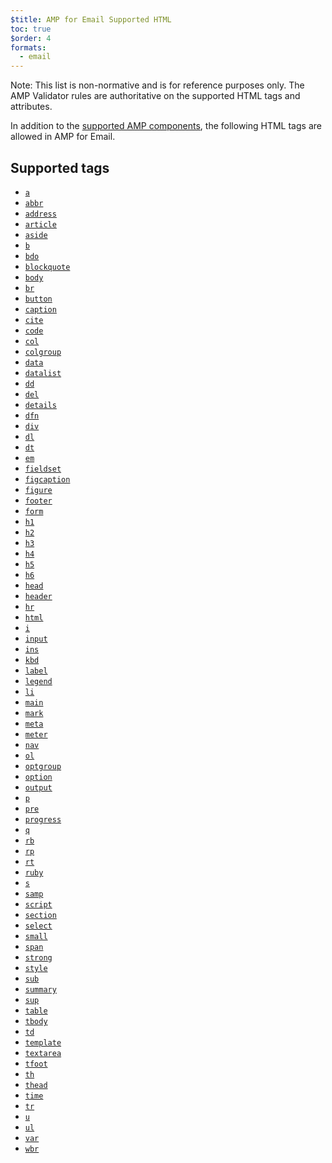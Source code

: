 ```yaml
---
$title: AMP for Email Supported HTML
toc: true
$order: 4
formats:
  - email
---
```


<!--
This file is imported from https://github.com/ampproject/amphtml/blob/master/spec/email/amp-email-html.md.
Please do not change this file.
If you have found a bug or an issue please
have a look and request a pull request there.
-->

<!---
Copyright 2018 The AMP HTML Authors. All Rights Reserved.

Licensed under the Apache License, Version 2.0 (the "License");
you may not use this file except in compliance with the License.
You may obtain a copy of the License at

      http://www.apache.org/licenses/LICENSE-2.0

Unless required by applicable law or agreed to in writing, software
distributed under the License is distributed on an "AS-IS" BASIS,
WITHOUT WARRANTIES OR CONDITIONS OF ANY KIND, either express or implied.
See the License for the specific language governing permissions and
limitations under the License.
-->



Note: This list is non-normative and is for reference purposes only. The AMP Validator rules are authoritative
on the supported HTML tags and attributes.

In addition to the [supported AMP components](https://github.com/ampproject/amphtml/blob/master/spec/email/amp-email-components.md), the following HTML tags are
allowed in AMP for Email.

## Supported tags

*   [`a`](https://developer.mozilla.org/en-US/docs/Web/HTML/Element/a)
*   [`abbr`](https://developer.mozilla.org/en-US/docs/Web/HTML/Element/abbr)
*   [`address`](https://developer.mozilla.org/en-US/docs/Web/HTML/Element/address)
*   [`article`](https://developer.mozilla.org/en-US/docs/Web/HTML/Element/article)
*   [`aside`](https://developer.mozilla.org/en-US/docs/Web/HTML/Element/aside)
*   [`b`](https://developer.mozilla.org/en-US/docs/Web/HTML/Element/b)
*   [`bdo`](https://developer.mozilla.org/en-US/docs/Web/HTML/Element/bdo)
*   [`blockquote`](https://developer.mozilla.org/en-US/docs/Web/HTML/Element/blockquote)
*   [`body`](https://developer.mozilla.org/en-US/docs/Web/HTML/Element/body)
*   [`br`](https://developer.mozilla.org/en-US/docs/Web/HTML/Element/br)
*   [`button`](https://developer.mozilla.org/en-US/docs/Web/HTML/Element/button)
*   [`caption`](https://developer.mozilla.org/en-US/docs/Web/HTML/Element/caption)
*   [`cite`](https://developer.mozilla.org/en-US/docs/Web/HTML/Element/cite)
*   [`code`](https://developer.mozilla.org/en-US/docs/Web/HTML/Element/code)
*   [`col`](https://developer.mozilla.org/en-US/docs/Web/HTML/Element/col)
*   [`colgroup`](https://developer.mozilla.org/en-US/docs/Web/HTML/Element/colgroup)
*   [`data`](https://developer.mozilla.org/en-US/docs/Web/HTML/Element/data)
*   [`datalist`](https://developer.mozilla.org/en-US/docs/Web/HTML/Element/datalist)
*   [`dd`](https://developer.mozilla.org/en-US/docs/Web/HTML/Element/dd)
*   [`del`](https://developer.mozilla.org/en-US/docs/Web/HTML/Element/del)
*   [`details`](https://developer.mozilla.org/en-US/docs/Web/HTML/Element/details)
*   [`dfn`](https://developer.mozilla.org/en-US/docs/Web/HTML/Element/dfn)
*   [`div`](https://developer.mozilla.org/en-US/docs/Web/HTML/Element/div)
*   [`dl`](https://developer.mozilla.org/en-US/docs/Web/HTML/Element/dl)
*   [`dt`](https://developer.mozilla.org/en-US/docs/Web/HTML/Element/dt)
*   [`em`](https://developer.mozilla.org/en-US/docs/Web/HTML/Element/em)
*   [`fieldset`](https://developer.mozilla.org/en-US/docs/Web/HTML/Element/fieldset)
*   [`figcaption`](https://developer.mozilla.org/en-US/docs/Web/HTML/Element/figcaption)
*   [`figure`](https://developer.mozilla.org/en-US/docs/Web/HTML/Element/figure)
*   [`footer`](https://developer.mozilla.org/en-US/docs/Web/HTML/Element/footer)
*   [`form`](https://developer.mozilla.org/en-US/docs/Web/HTML/Element/form)
*   [`h1`](https://developer.mozilla.org/en-US/docs/Web/HTML/Element/h1)
*   [`h2`](https://developer.mozilla.org/en-US/docs/Web/HTML/Element/h2)
*   [`h3`](https://developer.mozilla.org/en-US/docs/Web/HTML/Element/h3)
*   [`h4`](https://developer.mozilla.org/en-US/docs/Web/HTML/Element/h4)
*   [`h5`](https://developer.mozilla.org/en-US/docs/Web/HTML/Element/h5)
*   [`h6`](https://developer.mozilla.org/en-US/docs/Web/HTML/Element/h6)
*   [`head`](https://developer.mozilla.org/en-US/docs/Web/HTML/Element/head)
*   [`header`](https://developer.mozilla.org/en-US/docs/Web/HTML/Element/header)
*   [`hr`](https://developer.mozilla.org/en-US/docs/Web/HTML/Element/hr)
*   [`html`](https://developer.mozilla.org/en-US/docs/Web/HTML/Element/html)
*   [`i`](https://developer.mozilla.org/en-US/docs/Web/HTML/Element/i)
*   [`input`](https://developer.mozilla.org/en-US/docs/Web/HTML/Element/input)
*   [`ins`](https://developer.mozilla.org/en-US/docs/Web/HTML/Element/ins)
*   [`kbd`](https://developer.mozilla.org/en-US/docs/Web/HTML/Element/kbd)
*   [`label`](https://developer.mozilla.org/en-US/docs/Web/HTML/Element/label)
*   [`legend`](https://developer.mozilla.org/en-US/docs/Web/HTML/Element/legend)
*   [`li`](https://developer.mozilla.org/en-US/docs/Web/HTML/Element/li)
*   [`main`](https://developer.mozilla.org/en-US/docs/Web/HTML/Element/main)
*   [`mark`](https://developer.mozilla.org/en-US/docs/Web/HTML/Element/mark)
*   [`meta`](https://developer.mozilla.org/en-US/docs/Web/HTML/Element/meta)
*   [`meter`](https://developer.mozilla.org/en-US/docs/Web/HTML/Element/meter)
*   [`nav`](https://developer.mozilla.org/en-US/docs/Web/HTML/Element/nav)
*   [`ol`](https://developer.mozilla.org/en-US/docs/Web/HTML/Element/ol)
*   [`optgroup`](https://developer.mozilla.org/en-US/docs/Web/HTML/Element/optgroup)
*   [`option`](https://developer.mozilla.org/en-US/docs/Web/HTML/Element/option)
*   [`output`](https://developer.mozilla.org/en-US/docs/Web/HTML/Element/output)
*   [`p`](https://developer.mozilla.org/en-US/docs/Web/HTML/Element/p)
*   [`pre`](https://developer.mozilla.org/en-US/docs/Web/HTML/Element/pre)
*   [`progress`](https://developer.mozilla.org/en-US/docs/Web/HTML/Element/progress)
*   [`q`](https://developer.mozilla.org/en-US/docs/Web/HTML/Element/q)
*   [`rb`](https://developer.mozilla.org/en-US/docs/Web/HTML/Element/rb)
*   [`rp`](https://developer.mozilla.org/en-US/docs/Web/HTML/Element/rp)
*   [`rt`](https://developer.mozilla.org/en-US/docs/Web/HTML/Element/rt)
*   [`ruby`](https://developer.mozilla.org/en-US/docs/Web/HTML/Element/ruby)
*   [`s`](https://developer.mozilla.org/en-US/docs/Web/HTML/Element/s)
*   [`samp`](https://developer.mozilla.org/en-US/docs/Web/HTML/Element/samp)
*   [`script`](https://developer.mozilla.org/en-US/docs/Web/HTML/Element/script)
*   [`section`](https://developer.mozilla.org/en-US/docs/Web/HTML/Element/section)
*   [`select`](https://developer.mozilla.org/en-US/docs/Web/HTML/Element/select)
*   [`small`](https://developer.mozilla.org/en-US/docs/Web/HTML/Element/small)
*   [`span`](https://developer.mozilla.org/en-US/docs/Web/HTML/Element/span)
*   [`strong`](https://developer.mozilla.org/en-US/docs/Web/HTML/Element/strong)
*   [`style`](https://developer.mozilla.org/en-US/docs/Web/HTML/Element/style)
*   [`sub`](https://developer.mozilla.org/en-US/docs/Web/HTML/Element/sub)
*   [`summary`](https://developer.mozilla.org/en-US/docs/Web/HTML/Element/summary)
*   [`sup`](https://developer.mozilla.org/en-US/docs/Web/HTML/Element/sup)
*   [`table`](https://developer.mozilla.org/en-US/docs/Web/HTML/Element/table)
*   [`tbody`](https://developer.mozilla.org/en-US/docs/Web/HTML/Element/tbody)
*   [`td`](https://developer.mozilla.org/en-US/docs/Web/HTML/Element/td)
*   [`template`](https://developer.mozilla.org/en-US/docs/Web/HTML/Element/template)
*   [`textarea`](https://developer.mozilla.org/en-US/docs/Web/HTML/Element/textarea)
*   [`tfoot`](https://developer.mozilla.org/en-US/docs/Web/HTML/Element/tfoot)
*   [`th`](https://developer.mozilla.org/en-US/docs/Web/HTML/Element/th)
*   [`thead`](https://developer.mozilla.org/en-US/docs/Web/HTML/Element/thead)
*   [`time`](https://developer.mozilla.org/en-US/docs/Web/HTML/Element/time)
*   [`tr`](https://developer.mozilla.org/en-US/docs/Web/HTML/Element/tr)
*   [`u`](https://developer.mozilla.org/en-US/docs/Web/HTML/Element/u)
*   [`ul`](https://developer.mozilla.org/en-US/docs/Web/HTML/Element/ul)
*   [`var`](https://developer.mozilla.org/en-US/docs/Web/HTML/Element/var)
*   [`wbr`](https://developer.mozilla.org/en-US/docs/Web/HTML/Element/wbr)